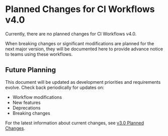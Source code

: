 # Planned Changes for CI Workflows v4.0

Currently, there are no planned changes for CI Workflows v4.0.

When breaking changes or significant modifications are planned for the next major version, they will be documented here to provide advance notice to teams using these
workflows.

## Future Planning

This document will be updated as development priorities and requirements evolve. Check back periodically for updates on:

- Workflow modifications
- New features
- Deprecations
- Breaking changes

For the latest information about current changes, see [v3.0 Planned Changes](./v3.md).